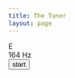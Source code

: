 ```yaml
---
title: The Tuner
layout: page
---
```






<div class="tuner">

  <div
    id="pointer"
    class="tuner__pointer"
  ></div>
  <div class="tuner__data-wrapper">
    <div class="tuner__data">
      <div id="note" class="tuner__note">
        E
      </div>
      <div id="freq" class="tuner__freq">
        164 Hz
      </div>
    </div>
  </div>
  <div class="labels">
    <div class="tuner__panel">
    </div>
    <div class="labels-20">
  </div>
  <div class="tuner__panel-record">
    <button id=record onclick="drawBarsAnalyser()">start</button>
  </div>
      <script src="assets/js/tuner.js"></script>
</div>


     


